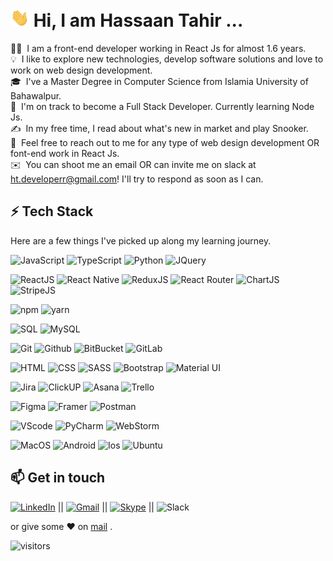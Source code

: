 # <img src="https://raw.githubusercontent.com/ABSphreak/ABSphreak/master/gifs/Hi.gif" width="30px">  Hi, I am **Hassaan Tahir** ...

👨‍💻 &nbsp;I am a front-end developer working in React Js for almost 1.6 years.\
💡 &nbsp;I like to explore new technologies, develop software solutions and love to work on web design development.\
🎓 &nbsp;I've a Master Degree in Computer Science from Islamia University of Bahawalpur.\
🌱 &nbsp;I'm on track to become a Full Stack Developer. Currently learning Node Js.\
✍️ &nbsp;In my free time, I read about what's new in market and play Snooker.\
💬 &nbsp;Feel free to reach out to me for any type of web design development OR font-end work in React Js.\
✉️ &nbsp;You can shoot me an email OR can invite me on slack at ht.developerr@gmail.com! I'll try to respond as soon as I can.
<!-- 📄 &nbsp;Please have a look at my [Résumé](https://www.adityavsingh.com/resume.html) for more details about me. I'm open to feedback and suggestions! -->

## ⚡ Tech Stack

Here are a few things I've picked up along my learning journey.


![JavaScript](https://img.shields.io/badge/JavaScript-F7DF1E?style=for-the-badge&logo=javascript&logoColor=black) ![TypeScript](https://img.shields.io/badge/TypeScript-007ACC?style=for-the-badge&logo=typescript&logoColor=white) ![Python](https://img.shields.io/badge/Python-3776AB?style=for-the-badge&logo=python&logoColor=white) ![JQuery](https://img.shields.io/badge/jQuery-0769AD?style=for-the-badge&logo=jquery&logoColor=white) ![]() ![]() ![]()

![ReactJS](https://img.shields.io/badge/React-20232A?style=for-the-badge&logo=react&logoColor=61DAFB) ![React Native](https://img.shields.io/badge/React_Native-20232A?style=for-the-badge&logo=react&logoColor=61DAFB) ![ReduxJS](https://img.shields.io/badge/Redux-593D88?style=for-the-badge&logo=redux&logoColor=white) ![React Router](https://img.shields.io/badge/React_Router-CA4245?style=for-the-badge&logo=react-router&logoColor=white) ![ChartJS](https://img.shields.io/badge/Chart.js-FF6384?style=for-the-badge&logo=chartdotjs&logoColor=white) ![StripeJS](https://img.shields.io/badge/stripe-%23008CDD.svg?&style=for-the-badge&logo=stripe&logoColor=white) ![]() ![]()

![npm](https://img.shields.io/badge/npm-CB3837?style=for-the-badge&logo=npm&logoColor=white) ![yarn](https://img.shields.io/badge/Yarn-2C8EBB?style=for-the-badge&logo=yarn&logoColor=white) ![]() ![]()

![SQL](https://img.shields.io/badge/-SQL-000?style=for-the-badge&logo=MySQL&logoColor=4479A1) ![MySQL](https://img.shields.io/badge/MySQL-00000F?style=for-the-badge&logo=mysql&logoColor=white) ![]() ![]() ![]()

![Git](https://img.shields.io/badge/git%20-%23F05033.svg?&style=for-the-badge&logo=git&logoColor=white)  ![Github](https://img.shields.io/badge/github%20-%23121011.svg?&style=for-the-badge&logo=github&logoColor=white) ![BitBucket](https://img.shields.io/badge/bitbucket%20-%230047B3.svg?&style=for-the-badge&logo=bitbucket&logoColor=white) ![GitLab](https://img.shields.io/badge/gitlab-%23FCA121.svg?&style=for-the-badge&logo=gitlab&logoColor=black) ![]() ![]()

![HTML](https://img.shields.io/badge/HTML5-E34F26?style=for-the-badge&logo=html5&logoColor=white) ![CSS](https://img.shields.io/badge/CSS-239120?&style=for-the-badge&logo=css3&logoColor=white) ![SASS](https://img.shields.io/badge/Sass-CC6699?style=for-the-badge&logo=sass&logoColor=white) ![Bootstrap](https://img.shields.io/badge/Bootstrap-563D7C?style=for-the-badge&logo=bootstrap&logoColor=white) ![Material UI](https://img.shields.io/badge/Material--UI-0081CB?style=for-the-badge&logo=material-ui&logoColor=white) ![]() ![]() ![]()

![Jira](https://img.shields.io/badge/Jira-0052CC?style=for-the-badge&logo=Jira&logoColor=white) ![ClickUP](https://img.shields.io/badge/clickup-%237B68EE.svg?&style=for-the-badge&logo=clickup&logoColor=white) ![Asana](https://img.shields.io/badge/asana-%23273347.svg?&style=for-the-badge&logo=asana&logoColor=white) ![Trello](https://img.shields.io/badge/trello-%230079BF.svg?&style=for-the-badge&logo=trello&logoColor=white) ![]() ![]() ![]() ![]()

![Figma](https://img.shields.io/badge/Figma-F24E1E?style=for-the-badge&logo=figma&logoColor=white) ![Framer](https://img.shields.io/badge/Framer-black?style=for-the-badge&logo=framer&logoColor=blue) ![Postman](https://img.shields.io/badge/Postman-FF6C37?style=for-the-badge&logo=Postman&logoColor=white) ![]() ![]() ![]() ![]()

![VScode](https://img.shields.io/badge/Visual_Studio_Code-0078D4?style=for-the-badge&logo=visual%20studio%20code&logoColor=white) ![PyCharm](https://img.shields.io/badge/pycharm-143?style=for-the-badge&logo=pycharm&logoColor=black&color=black&labelColor=green) ![WebStorm](https://img.shields.io/badge/phpstorm-143?style=for-the-badge&logo=phpstorm&logoColor=black&color=black&labelColor=darkorchid) ![]() ![]() ![]() ![]() ![]()

![MacOS](https://img.shields.io/badge/mac%20os-000000?style=for-the-badge&logo=apple&logoColor=white) ![Android](https://img.shields.io/badge/Android-3DDC84?style=for-the-badge&logo=android&logoColor=white) ![Ios](https://img.shields.io/badge/iOS-000000?style=for-the-badge&logo=ios&logoColor=white) ![Ubuntu](https://img.shields.io/badge/Ubuntu-E95420?style=for-the-badge&logo=ubuntu&logoColor=white)



## 📫 Get in touch
[![LinkedIn](https://img.shields.io/badge/LinkedIn-0077B5?style=for-the-badge&logo=linkedin&logoColor=white)](https://in.linkedin.com/in/hassaantahir) 
|| 
[![Gmail](https://img.shields.io/badge/Gmail-D14836?style=for-the-badge&logo=gmail&logoColor=white)](mailto:ht.developerr@gmail.com) 
|| 
[![Skype](https://img.shields.io/badge/Skype-blue?style=for-the-badge&logo=skype&logoColor=white)](https://join.skype.com/invite/xBIqoJF6HKGD) 
|| 
![Slack](https://img.shields.io/badge/Slack-4A154B?style=for-the-badge&logo=slack&logoColor=white)

 or give some ♥ on [mail](mailto:ht.developerr@gmail.com) .

![visitors](https://visitor-badge.glitch.me/badge?page_id=hassaantahir/hassaantahir)
